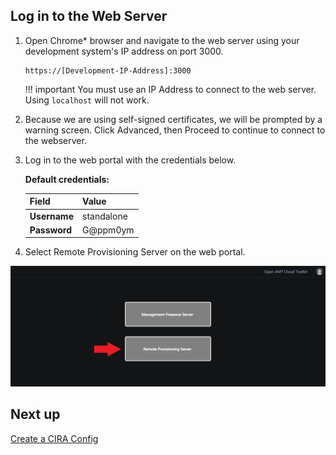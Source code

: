 ## Log in to the Web Server

1. Open Chrome* browser and navigate to the web server using your development system's IP address on port 3000.

    ```
    https://[Development-IP-Address]:3000
    ```

    !!! important
        You must use an IP Address to connect to the web server. Using `localhost` will not work.

2. Because we are using self-signed certificates, we will be prompted by a warning screen. Click Advanced, then Proceed to continue to connect to the webserver.

3. Log in to the web portal with the credentials below.

    **Default credentials:**

    | Field       |  Value    |
    | :----------- | :-------------- |
    | **Username**| standalone |
    | **Password**| G@ppm0ym |

4. Select Remote Provisioning Server on the web portal.

[![WebUI](../assets/images/WebUI_HomeRPS.png)](../assets/images/WebUI_HomeRPS.png)

## Next up
[Create a CIRA Config](createCIRAConfig.md)
